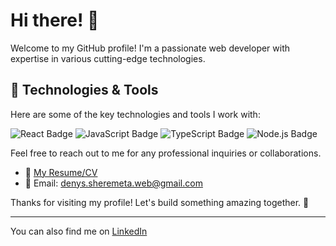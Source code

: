 # Hi there! 👋

Welcome to my GitHub profile! I'm a passionate web developer with expertise in various cutting-edge technologies.

## 🔧 Technologies & Tools

Here are some of the key technologies and tools I work with:

![React Badge](https://img.shields.io/badge/-React-61DAFB?logo=react&logoColor=white&style=flat-square)
![JavaScript Badge](https://img.shields.io/badge/-JavaScript-F7DF1E?logo=javascript&logoColor=white&style=flat-square)
![TypeScript Badge](https://img.shields.io/badge/-TypeScript-007ACC?logo=typescript&logoColor=white&style=flat-square)
![Node.js Badge](https://img.shields.io/badge/-Node.js-339933?logo=node.js&logoColor=white&style=flat-square)

Feel free to reach out to me for any professional inquiries or collaborations.

- 📎 [My Resume/CV](https://flowcv.com/resume/p3earaqk0i)
- 📧 Email: denys.sheremeta.web@gmail.com

Thanks for visiting my profile! Let's build something amazing together. 🚀

---

You can also find me on [LinkedIn](https://www.linkedin.com/in/denyssheremeta)
